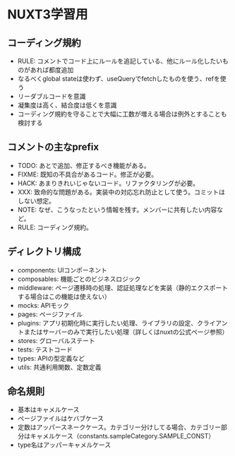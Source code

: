 # NUXT3学習用

## コーディング規約

- RULE: コメントでコード上にルールを追記している、他にルール化したいものがあれば都度追加
- なるべくglobal stateは使わず、useQueryでfetchしたものを使う、refを使う
- リーダブルコードを意識
- 凝集度は高く、結合度は低くを意識
- コーディング規約を守ることで大幅に工数が増える場合は例外とすることも検討する

## コメントの主なprefix

- TODO: あとで追加、修正するべき機能がある。
- FIXME: 既知の不具合があるコード。修正が必要。
- HACK: あまりきれいじゃないコード。リファクタリングが必要。
- XXX: 致命的な問題がある。実装中の対応忘れ防止として使う。コミットはしない想定。
- NOTE: なぜ、こうなったという情報を残す。メンバーに共有したい内容など。
- RULE: コーディング規約。

## ディレクトリ構成

- components: UIコンポーネント
- composables: 機能ごとのビジネスロジック
- middleware: ページ遷移時の処理、認証処理などを実装（静的エクスポートする場合はこの機能は使えない）
- mocks: APIモック
- pages: ページファイル
- plugins: アプリ初期化時に実行したい処理、ライブラリの設定、クライアントまたはサーバーのみで実行したい処理（詳しくはnuxtの公式ページ参照）
- stores: グローバルステート
- tests: テストコード
- types: APIの型定義など
- utils: 共通利用関数、定数定義

## 命名規則

- 基本はキャメルケース
- ページファイルはケバブケース
- 定数はアッパースネークケース。カテゴリー分けしてる場合、カテゴリー部分はキャメルケース（constants.sampleCategory.SAMPLE_CONST）
- type名はアッパーキャメルケース
